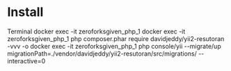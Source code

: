 Install
===

Terminal
docker exec -it zeroforksgiven_php_1
docker exec -it zeroforksgiven_php_1 php composer.phar require davidjeddy/yii2-resutoran -vvv -o
docker exec -it zeroforksgiven_php_1 php console/yii --migrate/up migrationPath=./vendor/davidjeddy/yii2-resutoran/src/migrations/ --interactive=0
